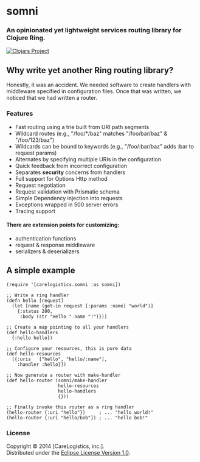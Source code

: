 # somni

### An opinionated yet lightweight services routing library for Clojure Ring.

[![Clojars Project](http://clojars.org/somni/latest-version.svg)](http://clojars.org/somni)

## Why write yet another Ring routing library?
Honestly, it was an accident.  We needed software to create handlers with middleware specified in configuration files.  Once that was written, we noticed that we had written a router.

### Features
- Fast routing using a trie built from URI path segments
- Wildcard routes (e.g., "/foo/*/baz" matches "/foo/bar/baz" & "/foo/123/baz")
- Wildcards can be bound to keywords (e.g., "/foo/:bar/baz" adds :bar to request params)
- Alternates by specifying multiple URIs in the configuration
- Quick feedback from incorrect configuration 
- Separates **security** concerns from handlers
- Full support for Options Http method
- Request negotiation
- Request validation with Prismatic schema
- Simple Dependency injection into requests
- Exceptions wrapped in 500 server errors
- Tracing support

#### There are extension points for customizing:
- authentication functions
- request & response middleware
- serializers & deserializers

## A simple example
```
(require '[carelogistics.somni :as somni])

;; Write a ring handler
(defn hello [request]
  (let [name (get-in request [:params :name] "world")]
    {:status 200, 
     :body (str "Hello " name "!")}))

;; Create a map pointing to all your handlers
(def hello-handlers
  {:hello hello})

;; Configure your resources, this is pure data
(def hello-resources
  [{:uris   ["hello", "hello/:name"], 
    :handler :hello}])

;; Now generate a router with make-handler
(def hello-router (somni/make-handler
                   hello-resources
                   hello-handlers
                   {}))
                   
;; Finally invoke this router as a ring handler
(hello-router {:uri "hello"})     ; ... "hello world!"
(hello-router {:uri "hello/bob"}) ; ... "hello bob!"
```
### License

Copyright &copy; 2014 [CareLogistics, inc.].  
Distributed under the [Eclipse License Version 1.0](http://opensource.org/licenses/eclipse-1.0.php).